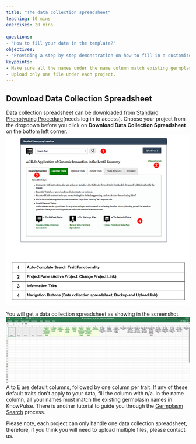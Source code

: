 ```yaml
---
title: "The data collection spreadsheet"
teaching: 10 mins
exercises: 20 mins
 
questions:
- "How to fill your data in the template?"
objectives:
- "Providing a step by step demonstration on how to fill in a customized template."
keypoints:
- Make sure all the names under the name column match existing germplasm in KnowPulse.
- Upload only one file under each project. 
---
```


## Download Data Collection Spreadsheet 

Data collection spreadsheet can be downloaded from [Standard Phenotyping Procedure](https://knowpulse.usask.ca/phenotypes/raw/instructions)(needs log in to access). Choose your project from the dropdown before you click on **Download Data Collection Spreadsheet** on the bottom left corner. 
![Screenshot of main code listing](../fig/howto-upload-raw-phenotypic-data.7.png)

You will get a data collection spreadsheet as showing in the screenshot.
![Screenshot of main code listing](../fig/howto-upload-raw-phenotypic-data.8.png)
A to E are default columns, followed by one column per trait. If any of these default traits don't apply to your data, fill the column with n/a. In the name column, all your names must match the existing germplasm names in KnowPulse. There is another tutorial to guide you through the [Germplasm Search](https://knowpulse-knowledgebase.github.io/Germplasm-Search/) process.

Please note, each project can only handle one data collection spreadsheet, therefore, if you think you will need to upload multiple files, please contact us. 
